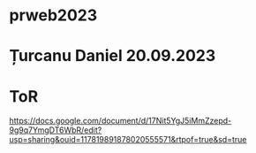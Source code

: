 # prweb2023
# Țurcanu Daniel 20.09.2023


# ToR
https://docs.google.com/document/d/17Nit5YgJ5iMmZzepd-9g9q7YmgDT6WbR/edit?usp=sharing&ouid=117819891878020555571&rtpof=true&sd=true
